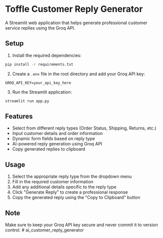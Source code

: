 # Toffle Customer Reply Generator

A Streamlit web application that helps generate professional customer service replies using the Groq API.

## Setup

1. Install the required dependencies:
```bash
pip install -r requirements.txt
```

2. Create a `.env` file in the root directory and add your Groq API key:
```
GROQ_API_KEY=your_api_key_here
```

3. Run the Streamlit application:
```bash
streamlit run app.py
```

## Features

- Select from different reply types (Order Status, Shipping, Returns, etc.)
- Input customer details and order information
- Dynamic form fields based on reply type
- AI-powered reply generation using Groq API
- Copy generated replies to clipboard

## Usage

1. Select the appropriate reply type from the dropdown menu
2. Fill in the required customer information
3. Add any additional details specific to the reply type
4. Click "Generate Reply" to create a professional response
5. Copy the generated reply using the "Copy to Clipboard" button

## Note

Make sure to keep your Groq API key secure and never commit it to version control. # ai_customer_reply_generator
